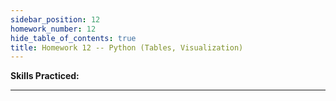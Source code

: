 ```yaml
---
sidebar_position: 12
homework_number: 12
hide_table_of_contents: true
title: Homework 12 -- Python (Tables, Visualization)
---
```


**Skills Practiced:**

---

